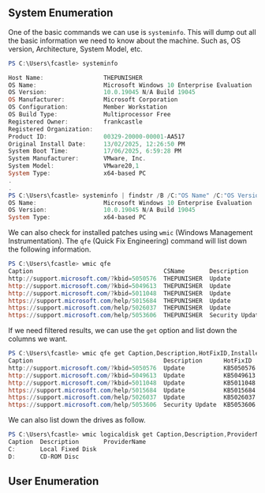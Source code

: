 
## System Enumeration

One of the basic commands we can use is `systeminfo`. This will dump out all the basic information we need to know about the machine. Such as, OS version, Architecture, System Model, etc.

```PowerShell
PS C:\Users\fcastle> systeminfo

Host Name:                 THEPUNISHER
OS Name:                   Microsoft Windows 10 Enterprise Evaluation
OS Version:                10.0.19045 N/A Build 19045
OS Manufacturer:           Microsoft Corporation
OS Configuration:          Member Workstation
OS Build Type:             Multiprocessor Free
Registered Owner:          frankcastle
Registered Organization:
Product ID:                00329-20000-00001-AA517
Original Install Date:     13/02/2025, 12:26:50 PM
System Boot Time:          17/06/2025, 6:59:28 PM
System Manufacturer:       VMware, Inc.
System Model:              VMware20,1
System Type:               x64-based PC
.
.
PS C:\Users\fcastle> systeminfo | findstr /B /C:"OS Name" /C:"OS Version" /C:"System Type"
OS Name:                   Microsoft Windows 10 Enterprise Evaluation
OS Version:                10.0.19045 N/A Build 19045
System Type:               x64-based PC
```

We can also check for installed patches using `wmic` (Windows Management Instrumentation). The `qfe` (Quick Fix Engineering) command will list down the following information. 

```Powershell
PS C:\Users\fcastle> wmic qfe
Caption                                     CSName       Description      FixComments  HotFixID   InstallDate  InstalledBy          InstalledOn  Name  ServicePackInEffect  Status
http://support.microsoft.com/?kbid=5050576  THEPUNISHER  Update                        KB5050576               NT AUTHORITY\SYSTEM  3/4/2025
http://support.microsoft.com/?kbid=5049613  THEPUNISHER  Update                        KB5049613               NT AUTHORITY\SYSTEM  2/13/2025
http://support.microsoft.com/?kbid=5011048  THEPUNISHER  Update                        KB5011048               NT AUTHORITY\SYSTEM  2/13/2025
https://support.microsoft.com/help/5015684  THEPUNISHER  Update                        KB5015684                                    9/8/2022
https://support.microsoft.com/help/5026037  THEPUNISHER  Update                        KB5026037               NT AUTHORITY\SYSTEM  2/13/2025
https://support.microsoft.com/help/5053606  THEPUNISHER  Security Update               KB5053606               NT AUTHORITY\SYSTEM  3/24/2025
```

If we need filtered results, we can use the `get` option and list down the columns we want.

```PowerShell
PS C:\Users\fcastle> wmic qfe get Caption,Description,HotFixID,InstalledOn
Caption                                     Description      HotFixID   InstalledOn
http://support.microsoft.com/?kbid=5050576  Update           KB5050576  3/4/2025
http://support.microsoft.com/?kbid=5049613  Update           KB5049613  2/13/2025
http://support.microsoft.com/?kbid=5011048  Update           KB5011048  2/13/2025
https://support.microsoft.com/help/5015684  Update           KB5015684  9/8/2022
https://support.microsoft.com/help/5026037  Update           KB5026037  2/13/2025
https://support.microsoft.com/help/5053606  Security Update  KB5053606  3/24/2025
```

We can also list down the drives as follow.

```PowerShell
PS C:\Users\fcastle> wmic logicaldisk get Caption,Description,ProviderName
Caption  Description       ProviderName
C:       Local Fixed Disk
D:       CD-ROM Disc
```


## User Enumeration
